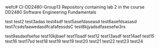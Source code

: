 wefc# CI-DD2480-Group13
Repository containing lab 2 in the course DD2480 Software Engineering Fundamentals

test
test2
test3adas
test4sdf
test5asefdaseasd
test6asefdsasasd
test7csdsfaawedasdfcafafessdsC
test8kjyadsdfasesefw3rs

test9asdasfsefse
test10kjbaef
test11sadf
test12
test13asdf
test14aef
test15
test16
test17sd
test18
test19
test19
test20
test21
test22
test23
test24
